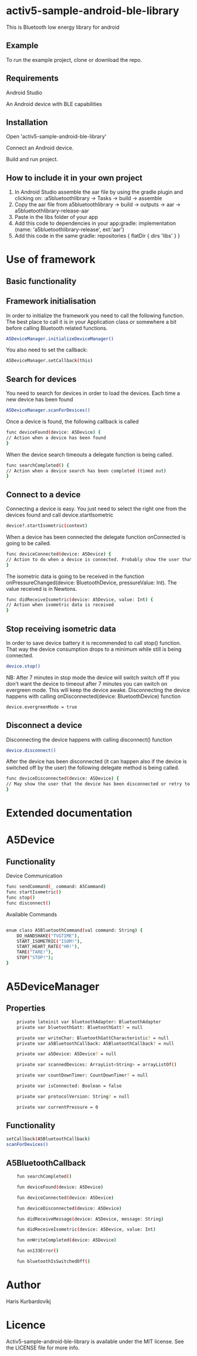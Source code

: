 # activ5-sample-android-ble-library

This is Bluetooth low energy library for android

## Example

To run the example project, clone or download the repo.

## Requirements

Android Studio

An Android device with BLE capabilities

## Installation

Open 'activ5-sample-android-ble-library'

Connect an Android device.

Build and run project.

## How to include it in your own project

1. In Android Studio assemble the aar file by using the gradle plugin and clicking on: :a5bluetoothlibrary -> Tasks -> build -> assemble
2. Copy the aar file from a5bluetoothlibrary -> build -> outputs -> aar -> a5bluetoothlibrary-release-aar
3. Paste in the libs folder of your app
4. Add this code to dependencies in your app:gradle: implementation (name: 'a5bluetoothlibrary-release', ext:'aar')
5. Add this code in the same gradle: 
repositories {
    flatDir {
        dirs 'libs'
    }
}

# Use of framework

## Basic functionality

## Framework initialisation

In order to initialize the framework you need to call the following function. The best place to call it is in your Application class or somewhere a bit before calling Bluetooth related functions.

```bash
A5DeviceManager.initializeDeviceManager()
```

You also need to set the callback:
```bash
A5DeviceManager.setCallback(this)
```

## Search for devices

You need to search for devices in order to load the devices. Each time a new device has been found

```bash
A5DeviceManager.scanForDevices()
```

Once a device is found, the following callback is called
```bash
func deviceFound(device: A5Device) {
// Action when a device has been found
}
```

When the device search timeouts a delegate function is being called.
```bash
func searchCompleted() {
// Action when a device search has been completed (timed out)
}
```

## Connect to a device

Connecting a device is easy. You just need to select the right one from the devices found and call device.startIsometric

```bash
device?.startIsometric(context)
```

When a device has been connected the delegate function onConnected is going to be called.

```bash
func deviceConnected(device: A5Device) {
// Action to do when a device is connected. Probably show the user that connection is successful and then call 
}
```    

The isometric data is going to be received in the function onPressureChanged(device: BluetoothDevice, pressureValue: Int). 
The value received is in Newtons.

```bash
func didReceiveIsometric(device: A5Device, value: Int) {
// Action when isometric data is received
}
```    
## Stop receiving isometric data

In order to save device battery it is recommended to call stop() function. That way the device consumption drops to a minimum while still is being connected.

```bash
device.stop()
```    

NB: After 7 minutes in stop mode the device will switch switch off If you don't want the device to timeout after 7 minutes you can switch on evergreen mode. This will keep the device awake.
Disconnecting the device happens with calling onDisconnected(device: BluetoothDevice) function

```bash
device.evergreenMode = true
```    

## Disconnect a device

Disconnecting the device happens with calling disconnect() function

```bash
device.disconnect()
```    

After the device has been disconnected (it can happen also if the device is switched off by the user) the following delegate method is being called.

```bash
func deviceDisconnected(device: A5Device) {
// May show the user that the device has been disconnected or retry to connect if needed.
}
```    

# Extended documentation

# A5Device

## Functionality

Device Communication

```bash
func sendCommand(_ command: A5Command)
func startIsometric()
func stop()
func disconnect()
```

Available Commands

```bash

enum class A5BluetoothCommand(val command: String) {
    DO_HANDSHAKE("TVGTIME"),
    START_ISOMETRIC("ISOM!"),
    START_HEART_RATE("HR!"),
    TARE("TARE!"),
    STOP("STOP!");
}
```

# A5DeviceManager

## Properties

```bash
    private lateinit var bluetoothAdapter: BluetoothAdapter
    private var bluetoothGatt: BluetoothGatt? = null

    private var writeChar: BluetoothGattCharacteristic? = null
    private var a5BluetoothCallback: A5BluetoothCallback? = null

    private var a5Device: A5Device? = null

    private var scannedDevices: ArrayList<String> = arrayListOf()

    private var countDownTimer: CountDownTimer? = null

    private var isConnected: Boolean = false

    private var protocolVersion: String? = null

    private var currentPressure = 0
```


## Functionality

```bash
setCallback(A5BluetoothCallback)
scanForDevices()
```

## A5BluetoothCallback
```bash
    fun searchCompleted()

    fun deviceFound(device: A5Device)

    fun deviceConnected(device: A5Device)

    fun deviceDisconnected(device: A5Device)

    fun didReceiveMessage(device: A5Device, message: String)

    fun didReceiveIsometric(device: A5Device, value: Int)

    fun onWriteCompleted(device: A5Device)

    fun on133Error()

    fun bluetoothIsSwitchedOff()
```

# Author

Haris Kurbardovikj

# Licence

Activ5-sample-android-ble-library is available under the MIT license. See the LICENSE file for more info.
